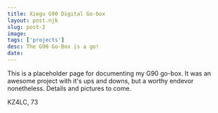 ```yaml
---
title: Xiegu G90 Digital Go-box
layout: post.njk
slug: post-2
image: 
tags: ['projects']
desc: The G90 Go-Box is a go!
date: 
---
```


This is a placeholder page for documenting my G90 go-box. It was an awesome project with it's ups and downs, but a worthy endevor nonetheless. Details and pictures to come.

KZ4LC,
73